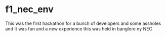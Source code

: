 # f1_nec_env
This was the first hackathon for a bunch of developers and some assholes and It was fun and a new experience this was held in banglore ny NEC
